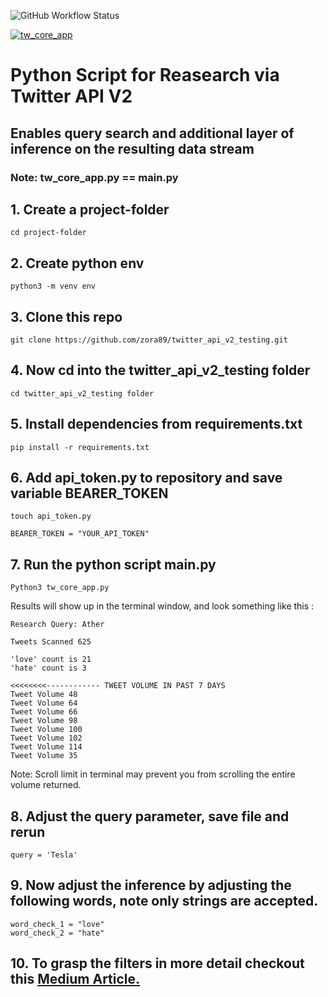 ![GitHub Workflow Status](https://img.shields.io/github/workflow/status/engagepy/twitter_api_v2_testing/Python%20application?style=for-the-badge)

[![tw_core_app](https://circleci.com/gh/engagepy/twitter_api_v2_testing.svg?style=shield)](https://app.circleci.com/pipelines/github/zora89)

# Python Script for Reasearch via Twitter API V2

## Enables query search and additional layer of inference on the resulting data stream

### Note: tw_core_app.py == main.py 

## 1. Create a project-folder

```
cd project-folder
```

## 2. Create python env 

```
python3 -m venv env
```

## 3. Clone this repo

```
git clone https://github.com/zora89/twitter_api_v2_testing.git
```

## 4. Now cd into the twitter_api_v2_testing folder

```
cd twitter_api_v2_testing folder
```

## 5. Install dependencies from requirements.txt

```
pip install -r requirements.txt 
```
## 6. Add api_token.py to repository and save variable BEARER_TOKEN

```
touch api_token.py 
```
```
BEARER_TOKEN = "YOUR_API_TOKEN"
```
## 7. Run the python script main.py 

```
Python3 tw_core_app.py
```
>
Results will show up in the terminal window, and look something like this :

```
Research Query: Ather

Tweets Scanned 625

'love' count is 21 
'hate' count is 3

<<<<<<<<------------ TWEET VOLUME IN PAST 7 DAYS
Tweet Volume 48
Tweet Volume 64
Tweet Volume 66
Tweet Volume 98
Tweet Volume 100
Tweet Volume 102
Tweet Volume 114
Tweet Volume 35
```

Note: Scroll limit in terminal may prevent you from scrolling the entire volume returned. 
>
## 8. Adjust the query parameter, save file and rerun

```
query = 'Tesla'
```

## 9. Now adjust the inference by adjusting the following words, note only strings are accepted. 

```
word_check_1 = "love"
word_check_2 = "hate"

```

## 10. To grasp the filters in more detail checkout this [Medium Article.](https://medium.com/@zorawar.purohit/python-beginners-research-with-twitter-api-v2-11f038c70368)
